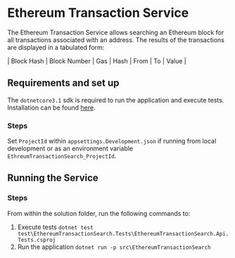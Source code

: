 # Ethereum Transaction Service
The Ethereum Transaction Service allows searching an Ethereum block for all transactions associated with an address. The results of the transactions are displayed in a tabulated form:

| Block Hash | Block Number | Gas | Hash | From | To | Value |

## Requirements and set up
The `dotnetcore3.1` sdk is required to run the application and execute tests. Installation can be found [here](https://dotnet.microsoft.com/download).

### Steps
Set `ProjectId` within `appsettings.Development.json` if running from local development or as an environment variable `EthreumTransactionSearch_ProjectId`.

## Running the Service

### Steps
From within the solution folder, run the following commands to:

1. Execute tests `dotnet test test\EthereumTransactionSearch.Tests\EthereumTransactionSearch.Api.Tests.csproj`
2. Run the application `dotnet run -p src\EthereumTransactionSearch`